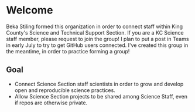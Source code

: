# Welcome

Beka Stiling formed this organization in order to connect staff within King County's Science and Technical Support Section. If you are a KC Science staff member, please request to join the group! I plan to put a post in Teams in early July to try to get GitHub users connected. I've created this group in the meantime, in order to practice forming a group!

## Goal

- Connect Science Section staff scientists in order to grow and develop open and reproducible science practices.
- Allow Science Section projects to be shared among Science Staff, even if repos are otherwise private.
